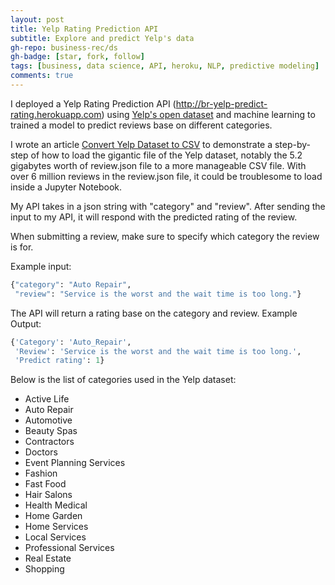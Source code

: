 ```yaml
---
layout: post
title: Yelp Rating Prediction API
subtitle: Explore and predict Yelp's data
gh-repo: business-rec/ds
gh-badge: [star, fork, follow]
tags: [business, data science, API, heroku, NLP, predictive modeling]
comments: true
---
```

I deployed a Yelp Rating Prediction API (http://br-yelp-predict-rating.herokuapp.com) using [Yelp's open dataset](https://www.yelp.com/dataset) and machine learning to trained a model to predict reviews base on different categories.

I wrote an article [Convert Yelp Dataset to CSV](https://towardsdatascience.com/converting-yelp-dataset-to-csv-using-pandas-2a4c8f03bd88) to demonstrate a step-by-step of how to load the gigantic file of the Yelp dataset, notably the 5.2 gigabytes worth of review.json file to a more manageable CSV file. With over 6 million reviews in the review.json file, it could be troublesome to load inside a Jupyter Notebook.

My API takes in a json string with "category" and "review". After sending the input to my API, it will respond with the predicted rating of the review.

When submitting a review, make sure to specify which category the review is for.

Example input:
```python
{"category": "Auto Repair", 
 "review": "Service is the worst and the wait time is too long."}
```
The API will return a rating base on the category and review.
Example Output:
```python
{'Category': 'Auto_Repair',
 'Review': 'Service is the worst and the wait time is too long.',
 'Predict rating': 1}
```

Below is the list of categories used in the Yelp dataset:
* Active Life
* Auto Repair
* Automotive
* Beauty Spas
* Contractors
* Doctors
* Event Planning Services
* Fashion
* Fast Food
* Hair Salons
* Health Medical
* Home Garden
* Home Services
* Local Services
* Professional Services
* Real Estate
* Shopping 
